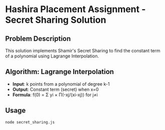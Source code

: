 # Hashira Placement Assignment - Secret Sharing Solution

## Problem Description

This solution implements Shamir's Secret Sharing to find the constant term of a polynomial using Lagrange Interpolation.

## Algorithm: Lagrange Interpolation

- **Input**: k points from a polynomial of degree k-1
- **Output**: Constant term (secret) when x=0
- **Formula**: f(0) = Σ yi × Π(-xj/(xi-xj)) for j≠i

## Usage

```bash
node secret_sharing.js
```
